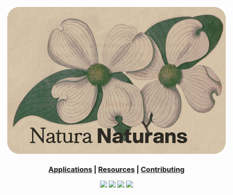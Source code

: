 ![Github Banner](assets/natura_github_banner.png?raw=true)

<h3 align="center"> 

<a href="/docs/readme.md">Applications</a> | 
<a href="/resources-src/readme.md">Resources</a> | 
<a href="/.github/readme.md">Contributing</a> 

</h3>


[comment]: <Best Looking Github Shield> (<p align="center"><a href="https://circleci.com/gh/arcticicestudio/nord" target="_blank"><img src="https://img.shields.io/circleci/project/github/arcticicestudio/nord/develop.svg?style=for-the-badge&label=Build&logo=git&logoColor=55aabb&colorA=030303&colorB=3A403B"/></a></p>)

<p align="center">
<a href="https://n-be.com" target="_blank"><img src="https://img.shields.io/badge/Release%20Version-0.1-black"/></a> 
<a href="https://n-be.com" target="_blank"><img src="https://img.shields.io/badge/License-MIT-black"/></a>
<a href="https://n-be.com" target="_blank"><img src="https://img.shields.io/badge/Docs%20Version-0.1-black"/></a>
<a href="https://n-be.com" target="_blank"><img src="https://img.shields.io/badge/Supported%20Apps-x3-black"/></a>


</p>

